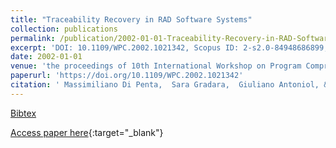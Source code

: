 ```yaml
---
title: "Traceability Recovery in RAD Software Systems"
collection: publications
permalink: /publication/2002-01-01-Traceability-Recovery-in-RAD-Software-Systems
excerpt: 'DOI: 10.1109/WPC.2002.1021342, Scopus ID: 2-s2.0-84948686899, Cited by: 22'
date: 2002-01-01
venue: 'the proceedings of 10th International Workshop on Program Comprehension (IWPC 2002), 27-29 June 2002, Paris, France'
paperurl: 'https://doi.org/10.1109/WPC.2002.1021342'
citation: ' Massimiliano Di Penta,  Sara Gradara,  Giuliano Antoniol, &quot;Traceability Recovery in RAD Software Systems.&quot; the proceedings of 10th International Workshop on Program Comprehension (IWPC 2002), 27-29 June 2002, Paris, France, 2002.'
---
```

[Bibtex](https://dblp.org/rec/bib/conf/iwpc/PentaGA02)

[Access paper here](https://doi.org/10.1109/WPC.2002.1021342){:target="_blank"}
